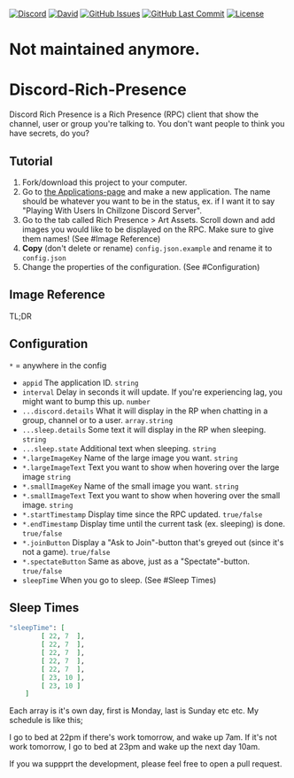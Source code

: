 [![Discord](https://img.shields.io/discord/449576301997588490.svg?label=Discord&logo=discord)]()
[![David](https://img.shields.io/david/Looney-Dev/Discord-Rich-Presence.svg?logo=javascript&logoColor=white)](https://david-dm.org/Looney-Dev/Discord-Rich-Presence)
[![GitHub Issues](https://img.shields.io/github/issues/Looney-Dev/Discord-Rich-Presence.svg?logo=github&logoColor=white)](https://github.com/Looney-Dev/Discord-Rich-Presence/issues)
[![GitHub Last Commit](https://img.shields.io/github/last-commit/Looney-Dev/Discord-Rich-Presence.svg?logo=github&logoColor=white)](https://github.com/Looney-Dev/Discord-Rich-Presence/commit/master)
[![License](https://img.shields.io/github/license/Looney-Dev/Discord-Rich-Presence.svg?label=License&logo=github&logoColor=white)](./LICENSE)

# Not maintained anymore.

# Discord-Rich-Presence

Discord Rich Presence is a Rich Presence (RPC) client that show the channel, user or group you're talking to. You don't want people to think you have secrets, do you?

## Tutorial

1. Fork/download this project to your computer.
2. Go to [the Applications-page](https://discordapp.com/developers/applications/) and make a new application. The name should be whatever you want to be in the status, ex. if I want it to say "Playing With Users In Chillzone Discord Server".
3. Go to the tab called Rich Presence > Art Assets. Scroll down and add images you would like to be displayed on the RPC. Make sure to give them names! (See #Image Reference)
4. **Copy** (don't delete or rename) `config.json.example` and rename it to `config.json`
5. Change the properties of the configuration. (See #Configuration)

## Image Reference

TL;DR

## Configuration

`*` = anywhere in the config

- `appid` The application ID. `string`
- `interval` Delay in seconds it will update. If you're experiencing lag, you might want to bump this up. `number`
- `...discord.details` What it will display in the RP when chatting in a group, channel or to a user. `array.string`
- `...sleep.details` Some text it will display in the RP when sleeping. `string`
- `...sleep.state` Additional text when sleeping. `string`
- `*.largeImageKey` Name of the large image you want. `string`
- `*.largeImageText` Text you want to show when hovering over the large image `string`
- `*.smallImageKey` Name of the small image you want. `string`
- `*.smallImageText` Text you want to show when hovering over the small image. `string`
- `*.startTimestamp` Display time since the RPC updated. `true/false`
- `*.endTimestamp` Display time until the current task (ex. sleeping) is done. `true/false`
- `*.joinButton` Display a "Ask to Join"-button that's greyed out (since it's not a game). `true/false`
- `*.spectateButton` Same as above, just as a "Spectate"-button. `true/false`
- `sleepTime` When you go to sleep. (See #Sleep Times)

## Sleep Times

```elixir
"sleepTime": [
        [ 22, 7  ],
        [ 22, 7  ],
        [ 22, 7  ],
        [ 22, 7  ],
        [ 22, 7  ],
        [ 23, 10 ],
        [ 23, 10 ]
    ]
```

Each array is it's own day, first is Monday, last is Sunday etc etc. My schedule is like this;

I go to bed at 22pm if there's work tomorrow, and wake up 7am. If it's not work tomorrow, I go to bed at 23pm and wake up the next day 10am.

If you wa suppprt the development, please feel free to open a pull request.

